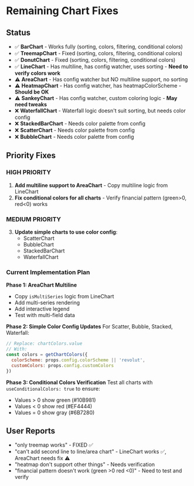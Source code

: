 # Remaining Chart Fixes

## Status
- ✅ **BarChart** - Works fully (sorting, colors, filtering, conditional colors)
- ✅ **TreemapChart** - Fixed (sorting, colors, filtering, conditional colors)
- ✅ **DonutChart** - Fixed (sorting, colors, filtering, conditional colors)
- ✅ **LineChart** - Has multiline, has config watcher, uses sorting - **Need to verify colors work**
- ⚠️ **AreaChart** - Has config watcher but NO multiline support, no sorting
- ⚠️ **HeatmapChart** - Has config watcher, has heatmapColorScheme - **Should be OK**
- ⚠️ **SankeyChart** - Has config watcher, custom coloring logic - **May need tweaks**
- ❌ **WaterfallChart** - Waterfall logic doesn't suit sorting, but needs color config
- ❌ **StackedBarChart** - Needs color palette from config
- ❌ **ScatterChart** - Needs color palette from config
- ❌ **BubbleChart** - Needs color palette from config

## Priority Fixes

### HIGH PRIORITY
1. **Add multiline support to AreaChart** - Copy multiline logic from LineChart
2. **Fix conditional colors for all charts** - Verify financial pattern (green>0, red<0) works

### MEDIUM PRIORITY  
3. **Update simple charts to use color config**:
   - ScatterChart
   - BubbleChart
   - StackedBarChart
   - WaterfallChart

### Current Implementation Plan

**Phase 1: AreaChart Multiline**
- Copy `isMultiSeries` logic from LineChart
- Add multi-series rendering
- Add interactive legend
- Test with multi-field data

**Phase 2: Simple Color Config Updates**
For Scatter, Bubble, Stacked, Waterfall:
```javascript
// Replace: chartColors.value
// With: 
const colors = getChartColors({
  colorScheme: props.config.colorScheme || 'revolut',
  customColors: props.config.customColors
})
```

**Phase 3: Conditional Colors Verification**
Test all charts with `useConditionalColors: true` to ensure:
- Values > 0 show green (#10B981)
- Values < 0 show red (#EF4444)
- Values = 0 show gray (#6B7280)

## User Reports
- "only treemap works" - FIXED ✅
- "can't add second line to line/area chart" - LineChart works ✅, AreaChart needs fix ⚠️
- "heatmap don't support other things" - Needs verification
- "financial pattern doesn't work (green >0 red <0)" - Need to test and verify

